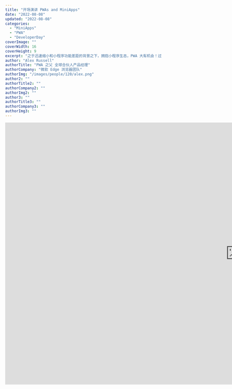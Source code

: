 ```yaml
---
title: "开场演讲 PWAs and MiniApps"
date: "2022-08-08"
updated: "2022-08-08"
categories: 
  - "MiniApps"
  - "PWA"
  - "DeveloperDay"
coverImage: ""
coverWidth: 16
coverHeight: 9
excerpt: "之于迅速缩小和小程序功能差距的背景之下，拥抱小程序生态，PWA 大有机会！过去 6 年来 PWA 本地原生能力的不断增强加上新兴的 Web Packaging 和 Web Bundles 标准，如何为 Web 开发者打造融合小程序生态的伟大平台；浏览器开发者支持小程序融合生态的机会所在；坚持 Web 标准之于跨设备的优势；将 Web 视为应用平台的集散地的优势。"
author: "Alex Russell"
authorTitle: "PWA 之父 全球合伙人产品经理"
authorCompany: "微软 Edge 浏览器团队"
authorImg: "/images/people/120/alex.png"
author2: ""
authorTitle2: ""
authorCompany2: ""
authorImg2: ""
author3: ""
authorTitle3: ""
authorCompany3: ""
authorImg3: ""
---
```


<div class="bili">
  <iframe
    width="1504"
    height="846"
    src="https://player.bilibili.com/player.html?cid=807037905&amp;aid=387238365&amp;page=1&amp;as_wide=1&amp;high_quality=1&amp;danmaku=0"
    scrolling="no"
    border="0"
    frameborder="no"
    framespacing="0"
    allowfullscreen="true"
  />
  <div class="pdf">
    <a
      href="https://www.bilibili.com/video/BV12d4y1R78s"
      title="开场演讲 PWAs &amp; MiniApps - Alex Russell"
    >
      <svg xmlns="http://www.w3.org/2000/svg" viewBox="0 0 512 512"
        ><path
          d="M488.6 104.1C505.3 122.2 513 143.8 511.9 169.8V372.2C511.5 398.6 502.7 420.3 485.4 437.3C468.2 454.3 446.3 463.2 419.9 464H92.02C65.57 463.2 43.81 454.2 26.74 436.8C9.682 419.4 .7667 396.5 0 368.2V169.8C.7667 143.8 9.682 122.2 26.74 104.1C43.81 87.75 65.57 78.77 92.02 78H121.4L96.05 52.19C90.3 46.46 87.42 39.19 87.42 30.4C87.42 21.6 90.3 14.34 96.05 8.603C101.8 2.868 109.1 0 117.9 0C126.7 0 134 2.868 139.8 8.603L213.1 78H301.1L375.6 8.603C381.7 2.868 389.2 0 398 0C406.8 0 414.1 2.868 419.9 8.603C425.6 14.34 428.5 21.6 428.5 30.4C428.5 39.19 425.6 46.46 419.9 52.19L394.6 78L423.9 78C450.3 78.77 471.9 87.75 488.6 104.1H488.6zM449.8 173.8C449.4 164.2 446.1 156.4 439.1 150.3C433.9 144.2 425.1 140.9 416.4 140.5H96.05C86.46 140.9 78.6 144.2 72.47 150.3C66.33 156.4 63.07 164.2 62.69 173.8V368.2C62.69 377.4 65.95 385.2 72.47 391.7C78.99 398.2 86.85 401.5 96.05 401.5H416.4C425.6 401.5 433.4 398.2 439.7 391.7C446 385.2 449.4 377.4 449.8 368.2L449.8 173.8zM185.5 216.5C191.8 222.8 195.2 230.6 195.6 239.7V273C195.2 282.2 191.9 289.9 185.8 296.2C179.6 302.5 171.8 305.7 162.2 305.7C152.6 305.7 144.7 302.5 138.6 296.2C132.5 289.9 129.2 282.2 128.8 273V239.7C129.2 230.6 132.6 222.8 138.9 216.5C145.2 210.2 152.1 206.9 162.2 206.5C171.4 206.9 179.2 210.2 185.5 216.5H185.5zM377 216.5C383.3 222.8 386.7 230.6 387.1 239.7V273C386.7 282.2 383.4 289.9 377.3 296.2C371.2 302.5 363.3 305.7 353.7 305.7C344.1 305.7 336.3 302.5 330.1 296.2C323.1 289.9 320.7 282.2 320.4 273V239.7C320.7 230.6 324.1 222.8 330.4 216.5C336.7 210.2 344.5 206.9 353.7 206.5C362.9 206.9 370.7 210.2 377 216.5H377z"
        /></svg
      >
    </a>
    <a href="" title="开场演讲 PWAs &amp; MiniApps - Alex Russell">
      <svg xmlns="http://www.w3.org/2000/svg" viewBox="0 0 576 512"
        ><path
          d="M549.655 124.083c-6.281-23.65-24.787-42.276-48.284-48.597C458.781 64 288 64 288 64S117.22 64 74.629 75.486c-23.497 6.322-42.003 24.947-48.284 48.597-11.412 42.867-11.412 132.305-11.412 132.305s0 89.438 11.412 132.305c6.281 23.65 24.787 41.5 48.284 47.821C117.22 448 288 448 288 448s170.78 0 213.371-11.486c23.497-6.321 42.003-24.171 48.284-47.821 11.412-42.867 11.412-132.305 11.412-132.305s0-89.438-11.412-132.305zm-317.51 213.508V175.185l142.739 81.205-142.739 81.201z"
        /></svg
      >
    </a>
    <a href="https://pan.baidu.com/s/1E0CRe7C6RZx0G8YMcxh26A?pwd=ipwa">
      <svg xmlns="http://www.w3.org/2000/svg" viewBox="0 0 640 512"
        ><path
          d="M144 480C64.47 480 0 415.5 0 336C0 273.2 40.17 219.8 96.2 200.1C96.07 197.4 96 194.7 96 192C96 103.6 167.6 32 256 32C315.3 32 367 64.25 394.7 112.2C409.9 101.1 428.3 96 448 96C501 96 544 138.1 544 192C544 204.2 541.7 215.8 537.6 226.6C596 238.4 640 290.1 640 352C640 422.7 582.7 480 512 480H144zM303 392.1C312.4 402.3 327.6 402.3 336.1 392.1L416.1 312.1C426.3 303.6 426.3 288.4 416.1 279C407.6 269.7 392.4 269.7 383 279L344 318.1V184C344 170.7 333.3 160 320 160C306.7 160 296 170.7 296 184V318.1L256.1 279C247.6 269.7 232.4 269.7 223 279C213.7 288.4 213.7 303.6 223 312.1L303 392.1z"
        /></svg
      >
      PDF
    </a>
  </div>
</div>
 

之于迅速缩小和小程序功能差距的背景之下，拥抱小程序生态，PWA 大有机会！

过去 6 年来 PWA 本地原生能力的不断增强加上新兴的 Web Packaging 和 Web Bundles 标准，如何为 Web 开发者打造融合小程序生态的伟大平台；浏览器开发者支持小程序融合生态的机会所在；坚持 Web 标准之于跨设备的优势；将 Web 视为应用平台的集散地的优势。

As the father of the PWA, Alex will give us the open speech to discuss below topics:

The PWA opportunity in the context of closing the gaps with MiniApps capabilities: How emerging standards (Web Packaging and Web Bundles) along with the last 6 years of progress in PWA capabilities set the web up to be a great platform for challenger apps looking to grow a mini-app ecosystem. The opportunities to browser makers for supporting this work. The cross-device advantages of building for a standards-based platform. Export-market benefits of considering the web as an application platform.

<div class="det">
  Alex Russell (@slightlylate) 是 Microsoft Edge
  浏览器团队的全球合伙人产品经理，也是 Blink API 的负责人。在 2021 加入 Edge
  之前，他在 Chrome 的 Web
  平台团队工作了十几年，帮助设计了许多新功能。他曾担任 Chromium 项目 Fugu
  的总体技术负责人，负责 Chrome 的标准工作，并担任 Web
  的平台战略家。他还担任了十多年的 ECMA TC39 成员，并在 W3C
  技术架构小组中三次当选。

  他的技术项目包括 Fugu、Progressive Web Apps、Service Workers 和 Web
  组件，以及诸如 Class 和 Promises 之类的 ES6 功能。此前，他帮助构建谷歌
  Chrome 框架，并领导 Dojo 工具包项目。全世界的 Web 开发者为一家，Alex
  和我们在一起！

  Alex Russell (@slightlylate) is Partner Program Manager on the Microsoft
  Edge title and Blink API OWNER. Before joining Edge in 2021, he worked on
  Chrome's Web Platform title for a dozen years where he helped design many
  new features. He served as overall Tech Lead for Chromium's Project Fugu,
  lead Chrome's Standards work, and acted as a platform strategist for the
  web. He also served as a member of ECMA TC39 for more than a decade and
  was elected to three terms on the W3C's Technical Architecture Group.

  His technical projects have included Fugu, Progressive Web Apps, Service
  Workers, and Web Components, along with ES6 features like Classes and
  Promises. Previously he helped build Google Chrome Frame and led the Dojo
  Toolkit project. Alex plays for Team Web.
</div>
